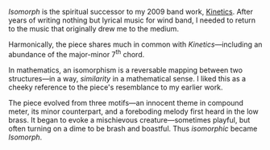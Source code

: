 *Isomorph* is the spiritual successor to my 2009 band work, [Kinetics](./kinetics). After years of writing nothing but
lyrical music for wind band, I needed to return to the music that originally drew me to the medium.

Harmonically, the piece shares much in common with *Kinetics*—including an abundance of the major-minor 7<sup>th</sup>
chord.

In mathematics, an isomorphism is a reversable mapping between two structures—in a way, *similarity* in a mathematical
sense. I liked this as a cheeky reference to the piece's resemblance to my earlier work.

The piece evolved from three motifs—an innocent theme in compound meter, its minor counterpart, and a foreboding
melody first heard in the low brass. It began to evoke a mischievous creature—sometimes playful, but often turning on
a dime to be brash and boastful. Thus *isomorphic* became *Isomorph*.